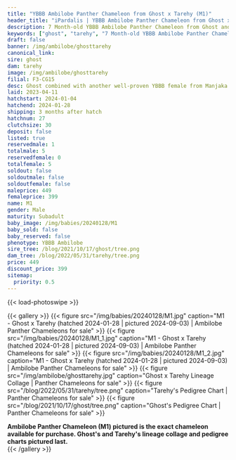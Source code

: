 ```yaml
---
title: "YBBB Ambilobe Panther Chameleon from Ghost x Tarehy (M1)"
header_title: "iPardalis | YBBB Ambilobe Panther Chameleon from Ghost x Tarehy | M1"
description: 7 Month-old YBBB Ambilobe Panther Chameleon from Ghost and Tarehy. Ghost combined with another well-proven YBBB female from Manjaka x Lokana! We've included sire and dam dendrograms if available, but you can view our Ghost or Tarehy breeder pages for more information.
keywords: ["ghost", "tarehy", "7 Month-old YBBB Ambilobe Panther Chameleon", "baby chameleons for sale", "buy panther chameleon", "panther for sale", "ambilobe panther chameleons for sale", "ambilobe panther chameleon for sale"]
draft: false
banner: /img/ambilobe/ghosttarehy
canonical_link: 
sire: ghost
dam: tarehy
image: /img/ambilobe/ghosttarehy
filial: F3-CG15
desc: Ghost combined with another well-proven YBBB female from Manjaka x Lokana!
laid: 2023-04-11
hatchstart: 2024-01-04
hatchend: 2024-01-28
shipping: 3 months after hatch
hatchnum: 27
clutchsize: 30
deposit: false
listed: true
reservedmale: 1
totalmale: 5
reservedfemale: 0
totalfemale: 5
soldout: false
soldoutmale: false
soldoutfemale: false
maleprice: 449
femaleprice: 399
name: M1
gender: Male
maturity: Subadult
baby_image: /img/babies/20240128/M1
baby_sold: false
baby_reserved: false
phenotype: YBBB Ambilobe
sire_tree: /blog/2021/10/17/ghost/tree.png
dam_tree: /blog/2022/05/31/tarehy/tree.png
price: 449
discount_price: 399
sitemap: 
  priority: 0.5
---
```


{{< load-photoswipe >}}

{{< gallery >}}
  {{< figure src="/img/babies/20240128/M1.jpg" caption="M1 - Ghost x Tarehy (hatched 2024-01-28 | pictured 2024-09-03) | Ambilobe Panther Chameleons for sale" >}}
  {{< figure src="/img/babies/20240128/M1_1.jpg" caption="M1 - Ghost x Tarehy (hatched 2024-01-28 | pictured 2024-09-03) | Ambilobe Panther Chameleons for sale" >}}
  {{< figure src="/img/babies/20240128/M1_2.jpg" caption="M1 - Ghost x Tarehy (hatched 2024-01-28 | pictured 2024-09-03) | Ambilobe Panther Chameleons for sale" >}}
  {{< figure src="/img/ambilobe/ghosttarehy.jpg" caption="Ghost x Tarehy Lineage Collage | Panther Chameleons for sale" >}}
  {{< figure src="/blog/2022/05/31/tarehy/tree.png" caption="Tarehy's Pedigree Chart | Panther Chameleons for sale" >}}
  {{< figure src="/blog/2021/10/17/ghost/tree.png" caption="Ghost's Pedigree Chart | Panther Chameleons for sale" >}}
  <figcaption itemprop="description"><strong>Ambilobe Panther Chameleon (M1) pictured is the exact chameleon available for purchase. Ghost's and Tarehy's lineage collage and pedigree charts pictured last.</strong></figcaption>
{{< /gallery >}}
